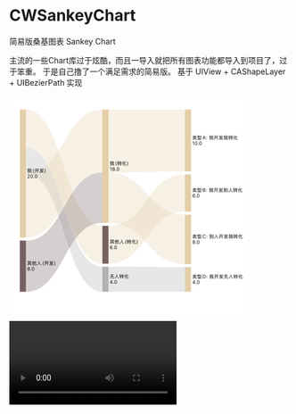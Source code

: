 # CWSankeyChart
简易版桑基图表 Sankey Chart

主流的一些Chart库过于炫酷，而且一导入就把所有图表功能都导入到项目了，过于笨重。
于是自己撸了一个满足需求的简易版。
基于 UIView + CAShapeLayer + UIBezierPath 实现

[![DEMO](https://github.com/baozoudiudiu/CWSankeyChart/blob/main/egg.jpg)](https://github.com/baozoudiudiu/CWSankeyChart/blob/main/egg.mov)
<video src="https://github.com/user-attachments/assets/100b961b-dbcf-45d5-9678-21aca5a6b7a8" controls />

